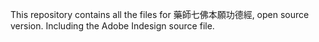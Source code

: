 This repository contains all the files for 藥師七佛本願功德經, open source version.
Including the Adobe Indesign source file.
